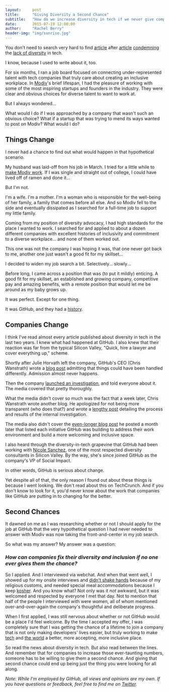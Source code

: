 ```yaml
---
layout:     post
title:      "Giving Diversity a Second Chance"
subtitle:   "How do we increase diversity in tech if we never give companies another shot?"
date:       2015-07-19 12:00:00
author:     "Rachel Berry"
header-img: "img/sunrise.jpg"
---
```


You don't need to search very hard to find [article](http://www.theguardian.com/technology/2015/jun/25/facebook-diversity-report-black-white-women-employees) after [article](http://www.washingtonpost.com/business/economy/silicon-valley-struggles-to-hack-its-diversity-problem/2015/07/16/0b0144be-2053-11e5-84d5-eb37ee8eaa61_story.html) [condemning](http://bits.blogs.nytimes.com/2015/06/28/new-diversity-reports-show-the-same-old-results/) the [lack of diversity](http://mashable.com/2015/06/08/tim-cook-apple-diversity-women-future/) in tech.

I know, because I used to write about it, too.

For six months, I ran a job board focused on connecting under-represented talent with tech companies that truly care about creating an inclusive workplace. In [Modiv](http://web.archive.org/web/20150414001152/http://www.modivhq.com/)'s brief lifespan, I had the pleasure of working with some of the most inspiring startups and founders in the industry. They were clear and obvious choices for diverse talent to want to work at.

But I always wondered...

What would I do if I was approached by a company that wasn't such an obvious choice? What if a startup that was trying to mend its ways wanted to post on Modiv? What would I do?

## Things Change

I never had a chance to find out what would happen in that hypothetical scenario.

My husband was laid-off from his job in March. I tried for a little while to [make Modiv work](https://medium.com/@cmrberry/getting-over-the-fear-of-failure-whether-i-like-it-or-not-4be6a25b1cb6). If I was single and straight out of college, I could have lived off of ramen and done it...

But I'm not.

I'm a wife. I'm a mother. I'm a woman who is responsible for the well-being of her family, a family that comes before all else. And so Modiv fell to the side and eventually dissipated as I searched for a full-time job to support my little family.

Coming from my position of diversity advocacy, I had high standards for the place I wanted to work. I searched for and applied to about a dozen different companies with excellent histories of inclusivity and commitment to a diverse workplace... and none of them worked out.

This one was not the company I was hoping it was, that one never got back to me, another one just wasn't a good fit for my skillset...

I decided to widen my job search a bit. Selectively... slowly...

Before long, I came across a position that was (to put it mildly) enticing. A good fit for my skillset, an established and growing company, competitive pay and amazing benefits, with a remote position that would let me be around as my baby grows up.

It was perfect. Except for one thing.

It was GitHub, and they had a [history](http://www.wired.com/2014/03/culture-offsets/).

## Companies Change

I think I've read almost every article published about diversity in tech in the last two years. I knew what had happened at GitHub. I also knew that their reaction was far from the typical Silicon Valley, "Quick, hire a lawyer and cover everything up," scheme.

Shortly after Julie Horvath left the company, GitHub's CEO (Chris Wanstrath) wrote a [blog post](https://github.com/blog/1800-update-on-julie-horvath-s-departure) admitting that things could have been handled differently. Admission almost never happens.

Then the company [launched an investigation](https://github.com/blog/1823-results-of-the-github-investigation), and told everyone about it. The media covered that pretty thoroughly.

What the media didn't cover so much was the fact that a week later, Chris Wanstrath wrote another blog. He apologized for not being more transparent (who does that?) and wrote a [lengthy post](https://github.com/blog/1826-follow-up-to-the-investigation-results) detailing the process and results of the internal investigation.

The media also didn't cover the [even-longer blog post](https://github.com/blog/1843-diversity-and-feedback-at-github) he posted a month later that listed each initiative GitHub was building to address their work environment and build a more welcoming and inclusive space.

I also heard through the diversity-in-tech grapevine that GitHub had been working with [Nicole Sanchez](http://vayaconsulting.com/about/), one of the most respected diversity consultants in Silicon Valley. By the way, she's since joined GitHub as the company's VP of Social Impact.

In other words, GitHub is serious about change.

Yet despite all of that, the only reason I found out about these things is because I went looking. We don't read about this on TechCrunch. And if you don't know to look for it, you'd never know about the work that companies like GitHub are putting in to changing for the better.

## Second Chances

It dawned on me as I was researching whether or not I should apply for the job at GitHub that the very hypothetical question I had never needed to answer with Modiv was now taking the front-and-center in my job search.

So what was my answer? My answer was a question:

### *How can companies fix their diversity and inclusion if no one ever gives them the chance?*

So I applied. And I interviewed via webchat. And when that went well, I showed up for my onsite interviews and [didn't shake hands](http://www.chabad.org/library/article_cdo/aid/1051760/jewish/May-I-Shake-the-Ladys-Hand.htm) because of my religious customs, and needed special meal accommodations because I keep [kosher](http://www.chabad.org/library/article_cdo/aid/142441/jewish/Spiritual-Fitness.htm). And you know what? Not only was it *not* awkward, but it was welcomed and respected by everyone I met that day. Not to mention that half of the people I interviewed with were women, all of whom mentioned over-and-over-again the company's thoughtful and deliberate progress.

When I first applied, I was still nervous about whether or not GitHub would be a place I'd feel welcome. By the time I accepted my offer, I was completely sure that I was getting the chance of a lifetime to join a company that is not only making developers' lives easier, but truly working to make [tech](https://github.com/blog/2010-diversity-partners-for-codeconf-2015) and [the world](https://github.com/blog/2037-github-is-a-proud-connecthome-partner) a better, more accepting, more inclusive place.

So read the news about diversity in tech. But also read between the lines. And remember that for companies to increase those ever-taunting numbers, someone has to be willing to give them a second chance. And giving that second chance could end up being just the thing you were looking for all along.

*Note: While I'm employed by GitHub, all views and opinions are my own. If you have questions or feedback, feel free to find me on [Twitter](http://www.twitter.com/cmrberry).*
